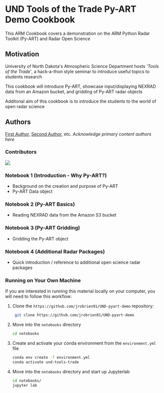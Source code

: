 # UND Tools of the Trade Py-ART Demo Cookbook

This ARM Cookbook covers a demonstration on the ARM Python Radar Toolkit (Py-ART) and Radar Open Science

## Motivation

University of North Dakota's Atmospheric Science Department hosts *'Tools of the Trade'*, a hack-a-thon style seminar to introduce useful topics to students research

This cookbook will introduce Py-ART, showcase input/displaying NEXRAD data from an Amazon bucket, and gridding of Py-ART radar objects

Additonal aim of this cookbook is to introduce the students to the world of open radar science

## Authors

[First Author](@first-author), [Second Author](@second-author), etc. *Acknowledge primary content authors here*

### Contributors

<a href="https://github.com/jrobrien91/UND-pyart-demo">
  <img src="https://github.com/jrobrien91/UND-pyart-demo" />
</a>

### Notebook 1 (Introduction - Why Py-ART?)
- Background on the creation and purpose of Py-ART
- Py-ART Data object
### Notebook 2 (Py-ART Basics)
- Reading NEXRAD data from the Amazon S3 bucket
### Notebook 3 (Py-ART Gridding)
- Gridding the Py-ART object
### Notebook 4 (Additional Radar Packages)
- Quick introduction / reference to additional open science radar packages

### Running on Your Own Machine
If you are interested in running this material locally on your computer, you will need to follow this workflow:

1. Clone the `https://github.com/jrobrien91/UND-pyart-demo` repository:

   ```bash
    git clone https://github.com/jrobrien91/UND-pyart-demo
    ```  
1. Move into the `notebooks` directory
    ```bash
    cd notebooks
    ```  
1. Create and activate your conda environment from the `environment.yml` file
    ```bash
    conda env create -f environment.yml
    conda activate und-tools-trade
    ```  
1.  Move into the `notebooks` directory and start up Jupyterlab
    ```bash
    cd notebooks/
    jupyter lab
    ```
